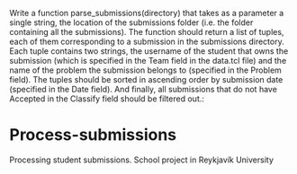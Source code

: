 Write a function parse_submissions(directory) that takes as a parameter a single string, the location of the submissions folder (i.e. the folder containing all the submissions). The function should return a list of tuples, each of them corresponding to a submission in the submissions directory. Each tuple contains two strings, the username of the student that owns the submission (which is specified in the Team field in the data.tcl file) and the name of the problem the submission belongs to (specified in the Problem field). The tuples should be sorted in ascending order by submission date (specified in the Date field). And finally, all submissions that do not have Accepted in the Classify field should be filtered out.:
# Process-submissions
Processing student submissions. School project in Reykjavík University
